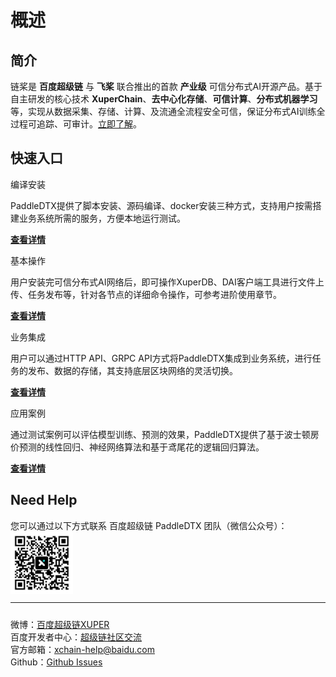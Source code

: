 # 概述

## 简介

链桨是 **百度超级链** 与 **飞桨** 联合推出的首款 **产业级** 可信分布式AI开源产品。基于自主研发的核心技术 **XuperChain**、**去中心化存储**、**可信计算**、**分布式机器学习**等，实现从数据采集、存储、计算、及流通全流程安全可信，保证分布式AI训练全过程可追踪、可审计。[立即了解](introduction/introduction.md)。
  
## 快速入口

<div class="intro">
    <div class="card-holder">
        <p class="introtitle">编译安装</p>
        <p class="introcontent">PaddleDTX提供了脚本安装、源码编译、docker安装三种方式，支持用户按需搭建业务系统所需的服务，方便本地运行测试。</p>
        <p class="introdetails"><b><a href="./quickstart/quickstart ">查看详情</a></b></p>
    </div>
    <div class="card-holder">
        <p class="introtitle">基本操作</p>
        <p class="introcontent">用户安装完可信分布式AI网络后，即可操作XuperDB、DAI客户端工具进行文件上传、任务发布等，针对各节点的详细命令操作，可参考进阶使用章节。</p>
        <p class="introdetails"><b><a href="./quickstart/client">查看详情</a></b></p>
    </div>
    <div class="card-holder">
        <p class="introtitle">业务集成</p>
        <p class="introcontent">用户可以通过HTTP API、GRPC API方式将PaddleDTX集成到业务系统，进行任务的发布、数据的存储，其支持底层区块网络的灵活切换。</p>
        <p class="introdetails"><b><a href="./development/api">查看详情</a></b></p>
    </div>
    <div class="card-holder">
        <p class="introtitle">应用案例</p>
        <p class="introcontent">通过测试案例可以评估模型训练、预测的效果，PaddleDTX提供了基于波士顿房价预测的线性回归、神经网络算法和基于鸢尾花的逻辑回归算法。</p>
        <p class="introdetails"><b><a href="./projectcases/linear">查看详情</a></b></p>
    </div>
</div>

<!-- ### 1.1 编译安装
=== "脚本快速安装"
    !!! Note "" 
        PaddleDTX提供了快速搭建测试网络的脚本，通过Docker-Compose一键拉起区块链网络、去中心化存储网络和DAI网络，支持用户本地运行测试。

        &emsp; [快速安装](quickstart/quickstart.md){ .md-button }

=== "源码编译安装"
    !!! Note "" 
        正式环境中，用户可以通过源码编译安装，按需搭建业务系统所需的服务。

        &emsp; [编译安装](quickstart/compile-install.md){ .md-button }

=== "Docker安装"
    !!! Note "" 
        PaddleDTX提供了镜像构建脚本，用户可以通过build_image.sh构建镜像，使用Docker-compose或K8s启动服务。

        &emsp; [docker安装](quickstart/docker-install.md){ .md-button }

### 1.2 基本操作
=== "客户端工具"
    !!! Note "" 

        用户安装完可信分布式AI网络后，即可操作XuperDB、DAI客户端工具进行文件上传、任务发布等。

        &emsp; [立刻体验](quickstart/client.md){ .md-button }

=== "命令行操作"
    !!! Note "" 

        针对计算需求节点、计算节点、数据持有节点、存储节点等详细命令操作，参考**教程**小节。

        &emsp; [Get Start](tutorial/dai-cmd.md){ .md-button }


### 1.3 业务集成
=== "API/GRPC API"
    !!! Note "" 

        用户可以通过**API、GRPC API**方式将业务系统集成到PaddleDTX，进行训练或预测任务的发布、数据存储、数据共享等，PaddleDTX支持底层区块网络的灵活切换。

        &emsp; [Get Start](development/api.md){ .md-button }

=== "项目案例"
    !!! Note "" 

        通过测试案例可以评估模型训练、预测的效果，PaddleDTX提供了基于波士顿房价预测的线形回归算法和基于鸢尾花的逻辑回归算法。

        &emsp; [Get Start](projectcases/linear.md){ .md-button } -->


<!-- ## Need Help

通过以下链接联系 PaddleDTX 团队：

<img src='./_static/discuss.png' width = "5%" height = "5%" align="middle" />
[社区交流](https://developer.baidu.com/singleTagPage.html?tagId=269&type=QUESTION)  &emsp;
<img src='./_static/issue.png' width = "4%" height = "4%" align="middle" />
[Github Issues](https://github.com/PaddlePaddle/PaddleDTX/issues) -->

## Need Help
<div class="helpBox">
    <div class="desc">您可以通过以下方式联系 百度超级链<span class="name"> PaddleDTX </span>团队（微信公众号）：</div>
    <!-- <div class="desc"></div> -->
    <img src='./_static/00_001.png' style="width: 100px; height: auto; border: none"/>
    <hr style="margin: 10px 0 24px"/>
    <div class="main-footer-box">
        <div class="main-footer">
            <div class="info">
                <div class="row"><span>微博：</span><a href="https://weibo.com/u/7256002395">百度超级链XUPER</a></div>
                <div class="row"><span>百度开发者中心：</span><a href="https://developer.baidu.com/singleTagPage.html?tagId=269&type=QUESTION">超级链社区交流</a></div>
            </div>
            <div class="info">
                <div class="row">
                    <span>官方邮箱：</span><a href="mailto:xchain-help@baidu.com">xchain-help@baidu.com</a>
                </div>
                <div class="row">
                    <span>Github：</span><a href="https://github.com/PaddlePaddle/PaddleDTX/issues">Github Issues</a>
                </div>
            </div>
        </div>
    </div>
</div>

